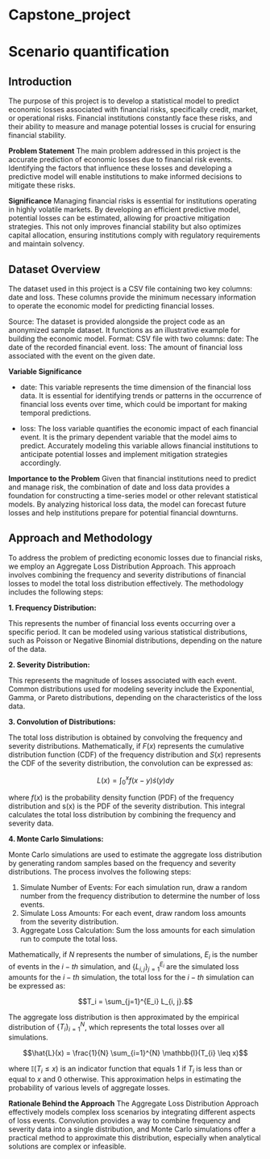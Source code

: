 # Capstone_project
# Scenario quantification

## Introduction
The purpose of this project is to develop a statistical model to predict economic losses associated with financial risks, specifically credit, market, or operational risks. Financial institutions constantly face these risks, and their ability to measure and manage potential losses is crucial for ensuring financial stability.

**Problem Statement**
The main problem addressed in this project is the accurate prediction of economic losses due to financial risk events. Identifying the factors that influence these losses and developing a predictive model will enable institutions to make informed decisions to mitigate these risks.

**Significance**
Managing financial risks is essential for institutions operating in highly volatile markets. By developing an efficient predictive model, potential losses can be estimated, allowing for proactive mitigation strategies. This not only improves financial stability but also optimizes capital allocation, ensuring institutions comply with regulatory requirements and maintain solvency.

## Dataset Overview
The dataset used in this project is a CSV file containing two key columns: date and loss. These columns provide the minimum necessary information to operate the economic model for predicting financial losses.

Source: The dataset is provided alongside the project code as an anonymized sample dataset. It functions as an illustrative example for building the economic model.
Format: CSV file with two columns:
date: The date of the recorded financial event.
loss: The amount of financial loss associated with the event on the given date.

**Variable Significance**
* date: This variable represents the time dimension of the financial loss data. It is essential for identifying trends or patterns in the occurrence of financial loss events over time, which could be important for making temporal predictions.

* loss: The loss variable quantifies the economic impact of each financial event. It is the primary dependent variable that the model aims to predict. Accurately modeling this variable allows financial institutions to anticipate potential losses and implement mitigation strategies accordingly.

**Importance to the Problem**
Given that financial institutions need to predict and manage risk, the combination of date and loss data provides a foundation for constructing a time-series model or other relevant statistical models. By analyzing historical loss data, the model can forecast future losses and help institutions prepare for potential financial downturns.

## Approach and Methodology
To address the problem of predicting economic losses due to financial risks, we employ an Aggregate Loss Distribution Approach. This approach involves combining the frequency and severity distributions of financial losses to model the total loss distribution effectively. The methodology includes the following steps:

**1. Frequency Distribution:**

This represents the number of financial loss events occurring over a specific period. It can be modeled using various statistical distributions, such as Poisson or Negative Binomial distributions, depending on the nature of the data.

**2. Severity Distribution:**

This represents the magnitude of losses associated with each event. Common distributions used for modeling severity include the Exponential, Gamma, or Pareto distributions, depending on the characteristics of the loss data.

**3. Convolution of Distributions:**

The total loss distribution is obtained by convolving the frequency and severity distributions. Mathematically, if $F(x)$ represents the cumulative distribution function (CDF) of the frequency distribution and $S(x)$ represents the CDF of the severity distribution, the convolution can be expressed as:

$$L(x) = \int_{0}^{x} f(x - y) \dot s(y) dy$$

where $f(x)$ is the probability density function (PDF) of the frequency distribution and s(x) is the PDF of the severity distribution. This integral calculates the total loss distribution by combining the frequency and severity data.

**4. Monte Carlo Simulations:**

Monte Carlo simulations are used to estimate the aggregate loss distribution by generating random samples based on the frequency and severity distributions. The process involves the following steps:

1. Simulate Number of Events: For each simulation run, draw a random number from the frequency distribution to determine the number of loss events.
2. Simulate Loss Amounts: For each event, draw random loss amounts from the severity distribution.
3. Aggregate Loss Calculation: Sum the loss amounts for each simulation run to compute the total loss.
   
Mathematically, if $N$ represents the number of simulations, $E_{i}$ is the number of events in the $i-th$ simulation, and $\lbrace L_{i, j} \rbrace_{j=1}^{E_i}$ are the simulated loss amounts for the $i-th$ simulation, the total loss for the $i-th$ simulation can be expressed as:

$$T_i = \sum_{j=1}^{E_i} L_{i, j}.$$

The aggregate loss distribution is then approximated by the empirical distribution of $\lbrace T_i \rbrace_{i=1}^{N}$, which represents the total losses over all simulations.

$$\hat{L}(x) = \frac{1}{N} \sum_{i=1}^{N} \mathbb{I}(T_{i} \leq x)$$

where $\mathbb{I}(T_{i} \leq x)$ is an indicator function that equals $1$ if $T_i$ is less than or equal to $x$ and $0$ otherwise. This approximation helps in estimating the probability of various levels of aggregate losses.

**Rationale Behind the Approach**
The Aggregate Loss Distribution Approach effectively models complex loss scenarios by integrating different aspects of loss events. Convolution provides a way to combine frequency and severity data into a single distribution, and Monte Carlo simulations offer a practical method to approximate this distribution, especially when analytical solutions are complex or infeasible.
